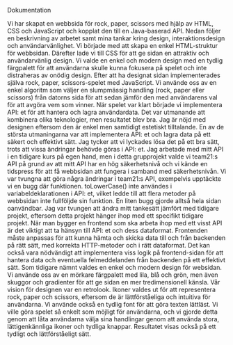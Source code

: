 Dokumentation 

Vi har skapat en webbsida för rock, paper, scissors med hjälp av HTML, CSS och JavaScript och kopplat den till en Java-baserad API. Nedan följer en beskrivning av arbetet samt mina tankar kring design, interaktionsdesign och användarvänlighet.
Vi började med att skapa en enkel HTML-struktur för webbsidan. Därefter lade vi till CSS för att ge sidan en attraktiv och användarvänlig design. Vi valde en enkel och modern design med en tydlig färgpalett för att användarna skulle kunna fokusera på spelet och inte distraheras av onödig design.
Efter att ha designat sidan implementerades själva rock, paper, scissors-spelet med JavaScript. Vi använde oss av en enkel algoritm som väljer en slumpmässig handling (rock, paper eller scissors) från datorns sida för att  sedan jämför den med användarens val för att avgöra vem som vinner.
När spelet var klart började vi implementera API: et för att hantera och lagra användardata. Det var utmanande att kombinera olika teknologier, men resultatet blev bra. Jag är nöjd med designen eftersom den är enkel men samtidigt estetiskt tilltalande.
En av de största utmaningarna var att implementera API: et och lagra data på ett säkert och effektivt sätt. Jag tycker att vi lyckades lösa det på ett bra sätt, trots att vissa ändringar behövde göras i API: et. Jag arbetade med mitt API i en tidigare kurs på egen hand, men i detta grupprojekt valde vi team21:s API på grund av att mitt API har en hög säkerhetsnivå och vi kände en tidspress för att få webbsidan att fungera i samband med säkerhetsnivån. Vi var tvungna att göra några ändringar i team21:s API, exempelvis upptäckte vi en bugg där funktionen. toLowerCase() inte användes i variabeldeklarationen i API: et, vilket ledde till att flera metoder på webbsidan inte fullföljde sin funktion. En liten bugg gjorde alltså hela sidan oanvändbar.
Jag var tvungen att ändra mitt tankesätt jämfört med tidigare projekt, eftersom detta projekt hänger ihop med ett specifikt tidigare projekt. När man bygger en frontend som ska arbeta ihop med ett visst API är det viktigt att ta hänsyn till API: et och dess dataformat. Frontenden måste anpassas för att kunna hämta och skicka data till och från backenden på rätt sätt, med korrekta HTTP-metoder och i rätt dataformat. Det kan också vara nödvändigt att implementera viss logik på frontend-sidan för att hantera data och eventuella felmeddelanden från backenden på ett effektivt sätt.
Som tidigare nämnt valdes en enkel och modern design för websidan. Vi använde oss av en mörkare färgpalett med lila, blå och grön, men även skuggor och gradienter för att ge sidan en mer tredimensionell känsla. Vår vision för designen var en retrolook.
Ikoner valdes ut för att representera rock, paper och scissors, eftersom de är lättförståeliga och intuitiva för användarna. Vi använde också en tydlig font för att göra texten lättläst.
Vi ville göra spelet så enkelt som möjligt för användarna, och vi gjorde detta genom att låta användarna välja sina handlingar genom att använda stora, lättigenkännliga ikoner och tydliga knappar. Resultatet visas också på ett tydligt och lättförståeligt sätt.

